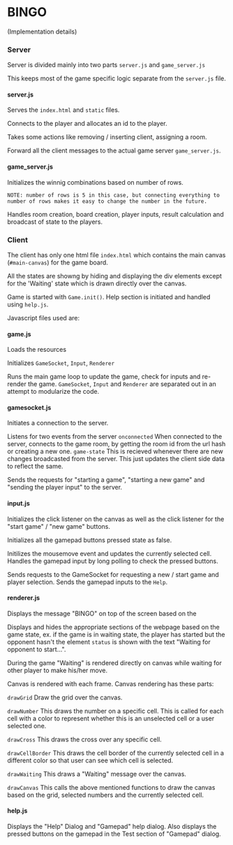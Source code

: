 # BINGO
(Implementation details)

### Server
Server is divided mainly into two parts
`server.js` and `game_server.js`

This keeps most of the game specific logic separate from the `server.js` file.
#### server.js
Serves the `index.html` and `static` files.

Connects to the player and allocates an id to the player.

Takes some actions like removing / inserting client, assigning a room.

Forward all the client messages to the actual game server `game_server.js`.
#### game_server.js
Initializes the winnig combinations based on number of rows.
    
    NOTE: number of rows is 5 in this case, but connecting everything to number of rows makes it easy to change the number in the future.

Handles room creation, board creation, player inputs, result calculation and broadcast of state to the players.

### Client
The client has only one html file `index.html` which contains the main canvas (`#main-canvas`) for the game board.

All the states are showng by hiding and displaying the div elements except for the 'Waiting' state which is drawn directly over the canvas.

Game is started with `Game.init()`.
Help section is initiated and handled using `help.js`.

Javascript files used are:
#### game.js
Loads the resources

Initializes `GameSocket`, `Input`, `Renderer`

Runs the main game loop to update the game, check for inputs and re-render the game.
`GameSocket`, `Input` and `Renderer` are separated out in an attempt to modularize the code.

#### gamesocket.js
Initiates a connection to the server.

Listens for two events from the server
`onconnected` When connected to the server, connects to the game room, by getting the room id from the url hash or creating a new one.
`game-state` This is recieved whenever there are new changes broadcasted from the server. This just updates the client side data to reflect the same.

Sends the requests for "starting a game", "starting a new game" and "sending the player input" to the server.

#### input.js
Initializes the click listener on the canvas as well as the click listener for the "start game" / "new game" buttons.

Initializes all the gamepad buttons pressed state as false.

Initilizes the mousemove event and updates the currently selected cell.
Handles the gamepad input by long polling to check the pressed buttons.

Sends requests to the GameSocket for requesting a new / start game and player selection.
Sends the gamepad inputs to the `Help`.

#### renderer.js
Displays the message "BINGO" on top of the screen based on the 

Displays and hides the appropriate sections of the webpage based on the game state, ex. if the game is in waiting state, the player has started but the opponent hasn't the element `status` is shown with the text "Waiting for opponent to start...".

During the game "Waiting" is rendered directly on canvas while waiting for other player to make his/her move.

Canvas is rendered with each frame.
Canvas rendering has these parts:

`drawGrid` Draw the grid over the canvas.

`drawNumber` This draws the number on a specific cell. This is called for each cell with a color to represent whether this is an unselected cell or a user selected one.

`drawCross` This draws the cross over any specific cell.

`drawCellBorder` This draws the cell border of the currently selected cell in a different color so that user can see which cell is selected.

`drawWaiting` This draws a "Waiting" message over the canvas.

`drawCanvas` This calls the above mentioned functions to draw the canvas based on the grid, selected numbers and the currently selected cell.

#### help.js
Displays the "Help" Dialog and "Gamepad" help dialog.
Also displays the pressed buttons on the gamepad in the Test section of "Gamepad" dialog.
